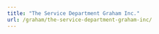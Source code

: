```yaml
---
title: "The Service Department Graham Inc."
url: /graham/the-service-department-graham-inc/
---
```

